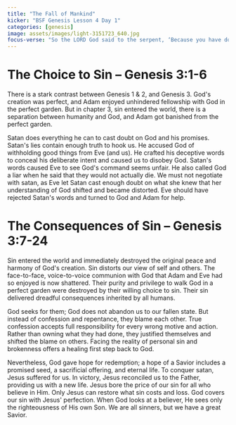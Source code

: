 ```yaml
---
title: "The Fall of Mankind"
kicker: "BSF Genesis Lesson 4 Day 1"
categories: [genesis]
image: assets/images/light-3151723_640.jpg
focus-verse: "So the LORD God said to the serpent, ‘Because you have done this ... I will put enmity between you and the woman, and between your offspring and hers; he will crush your head, and you will strike his heel.’ – Genesis 3:14-15"
---
```


# The Choice to Sin – Genesis 3:1-6

There is a stark contrast between Genesis 1 & 2, and Genesis 3. God's creation was perfect, and Adam enjoyed unhindered fellowship with God in the perfect garden. But in chapter 3, sin entered the world, there is a separation between humanity and God, and Adam got banished from the perfect garden.

Satan does everything he can to cast doubt on God and his promises. Satan's lies contain enough truth to hook us. He accused God of withholding good things from Eve (and us). He crafted his deceptive words to conceal his deliberate intent and caused us to disobey God. Satan's words caused Eve to see God's command seems unfair. He also called God a liar when he said that they would not actually die. We must not negotiate with satan, as Eve let Satan cast enough doubt on what she knew that her understanding of God shifted and became distorted. Eve should have rejected Satan's words and turned to God and Adam for help. 

# The Consequences of Sin – Genesis 3:7-24 

Sin entered the world and immediately destroyed the original peace and harmony of God's creation. Sin distorts our view of self and others. The face-to-face, voice-to-voice communion with God that Adam and Eve had so enjoyed is now shattered. Their purity and privilege to walk God in a perfect garden were destroyed by their willing choice to sin. Their sin delivered dreadful consequences inherited by all humans. 

God seeks for them; God does not abandon us to our fallen state. But instead of confession and repentance, they blame each other. True confession accepts full responsibility for every wrong motive and action. Rather than owning what they had done, they justified themselves and shifted the blame on others. Facing the reality of personal sin and brokenness offers a healing first step back to God.

Nevertheless, God gave hope for redemption; a hope of a Savior includes a promised seed, a sacrificial offering, and eternal life. To conquer satan, Jesus suffered for us. In victory, Jesus reconciled us to the Father, providing us with a new life. Jesus bore the price of our sin for all who believe in Him. Only Jesus can restore what sin costs and loss. God covers our sin with Jesus' perfection. When God looks at a believer, He sees only the righteousness of His own Son. We are all sinners,
but we have a great Savior.
